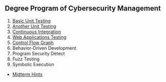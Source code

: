 ## Degree Program of Cybersecurity Management

1. [Basic Unit Testing](https://docs.google.com/presentation/d/1ajpCVy6oh5KCS0XniTHTijF8y_X1I_Y44nEj1KwC9FE/edit?usp=sharing)
2. [Another Unit Testing](https://docs.google.com/presentation/d/1gL409Wpgwxa4vEVTS4n89CVMchdxSVqyEcBizRRa6AQ/edit?usp=sharing)
3. [Continuous Integration](https://docs.google.com/presentation/d/10PEVqsC4PJ_RUMXi5wBnGbJwLMhkFSmCJF7VGcMR4vk/edit?usp=sharing)
4. [Web Applications Testing](https://docs.google.com/presentation/d/1f-3SAo6ASIMWtPPVj4raYHoQDSFhK0ErsR29fOLVpzo/edit?usp=sharing)
5. [Control Flow Graph](https://docs.google.com/presentation/d/18on6ubPk7eAkLalTKbB_SwpfZv7OFc04BmKks2A8UHU/edit?usp=sharing)
6. Behavior-Driven Development
7. Program Security Detect
8. Fuzz Testing
9. Symbolic Execution

- [Midterm Hints](https://docs.google.com/presentation/d/1KEmmE-EMPOKiEQLVWSUVQQikKmuWAbkN3wofC_4bTsk/edit?usp=sharing)

